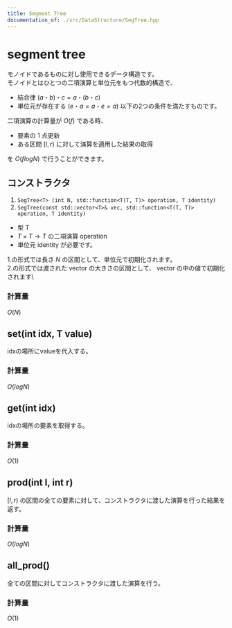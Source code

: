 ```yaml
---
title: Segment Tree
documentation_of: ./src/DataStructure/SegTree.hpp
---
```


# segment tree

モノイドであるものに対し使用できるデータ構造です。\
モノイドとはひとつの二項演算と単位元をもつ代数的構造で、
- 結合律 $(a ・ b) ・ c = a ・ (b ・ c)$
- 単位元が存在する ($e ・ a = a ・ e = a$)
以下の2つの条件を満たすものです。

二項演算の計算量が $O(f)$ である時、
- 要素の $1$ 点更新
- ある区間 $[l, r)$ に対して演算を適用した結果の取得

を $O(flogN)$ で行うことができます。


## コンストラクタ
1. `SegTree<T> (int N, std::function<T(T, T)> operation, T identity)`
2. `SegTree(const std::vector<T>& vec, std::function<T(T, T)> operation, T identity)`

- 型 T
- $T \times T \to T$ の二項演算 operation
- 単位元 identity
が必要です。

1.の形式では長さ $N$ の区間として、単位元で初期化されます。\
2.の形式では渡された vector の大きさの区間として、 vector の中の値で初期化されます\

### 計算量
$O(N)$




## set(int idx, T value)
idxの場所にvalueを代入する。
### 計算量
$O(logN)$

## get(int idx)
idxの場所の要素を取得する。
### 計算量
$O(1)$

## prod(int l, int r)
$[l, r)$ の区間の全ての要素に対して、コンストラクタに渡した演算を行った結果を返す。
### 計算量
$O(logN)$

## all_prod()
全ての区間に対してコンストラクタに渡した演算を行う。
### 計算量
$O(1)$